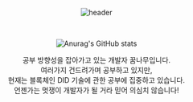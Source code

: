
<div align="center">
	
![header](https://capsule-render.vercel.app/api?type=wave&color=gradient&height=320&section=header&text=WingNetwork&fontSize=80)

<br>


![Anurag's GitHub stats](https://github-readme-stats.vercel.app/api?username=WingNetwork&show_icons=true&theme=radical)

공부 방향성을 잡아가고 있는 개발자 꿈나무입니다.<br>
여러가지 건드려가며 공부하고 있지만,<br>
현재는 블록체인 DID 기술에 관한 공부에 집중하고 있습니다.<br>
언젠가는 멋쟁이 개발자가 될 거라 믿어 의심치 않습니다!<br>

<br>
